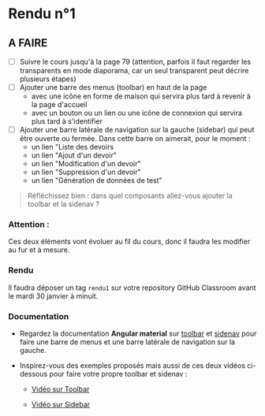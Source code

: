 # Rendu n°1

## A FAIRE

- [ ] Suivre le cours jusqu'à la page 79 (attention, parfois il faut regarder les transparents en mode diaporama, car un seul transparent peut décrire plusieurs étapes)
- [ ] Ajouter une barre des menus (toolbar) en haut de la page
    - avec une icône en forme de maison qui servira plus tard à revenir à la page d'accueil
    - avec un bouton ou un lien ou une icône de connexion qui servira plus tard à s'identifier
- [ ] Ajouter une barre latérale de navigation sur la gauche (sidebar) qui peut être ouverte ou fermée. Dans cette barre on aimerait, pour le moment :
    - un lien "Liste des devoirs
    - un lien "Ajout d'un devoir"
    - un lien "Modification d'un devoir"
    - un lien "Suppression d'un devoir"
    - un lien "Génération de données de test"



> Réfléchissez bien : dans quel composants allez-vous ajouter la toolbar et la sidenav ?

### Attention :

Ces deux éléments vont évoluer au fil du cours, donc il faudra les modifier au fur et à mesure.

### Rendu

Il faudra déposer un tag `rendu1` sur votre repository GitHub Classroom avant le mardi 30 janvier à minuit.

### Documentation

- Regardez la documentation **Angular material** sur [toolbar](https://material.angular.io/components/toolbar/overview) et [sidenav](https://material.angular.io/components/sidenav/overview) pour faire une barre de menus et une barre latérale de navigation sur la gauche.
- Inspirez-vous des exemples proposés mais aussi de ces deux vidéos ci-dessous pour faire votre propre toolbar et sidenav :

  - [Vidéo sur Toolbar](https://www.youtube.com/watch?v=7VZYM267xs0)

  - [Vidéo sur Sidebar](https://www.youtube.com/watch?v=IU0SU4lbAwY)







